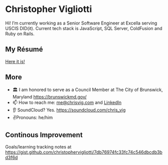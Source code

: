 # Christopher Vigliotti

Hi!  I’m currently working as a Senior Software Engineer at Excella serving USCIS DID(it).  Current tech stack is JavaScript, SQL Server, ColdFusion and Ruby on Rails. 

## My Résumé

[Here it is!](https://gist.github.com/christophervigliotti/bb4cd6312bd7a8459cff3412f33c71f9)  

## More

- 🏛️ I am honored to serve as a Council Member at The City of Brunswick, Maryland https://brunswickmd.gov/
- 📫 How to reach me: [me@chrisvig.com](mailto:me@chrisvig.com) and [LinkedIn](https://www.linkedin.com/in/christophervigliotti)
- 👂 SoundCloud? Yes. https://soundcloud.com/chris_vig 
- ✌️Pronouns: he/him

## Continous Improvement

Goals/learning tracking notes at https://gist.github.com/christophervigliotti/7db76974fc33fc74c546dbcdb3bd3f6d 
